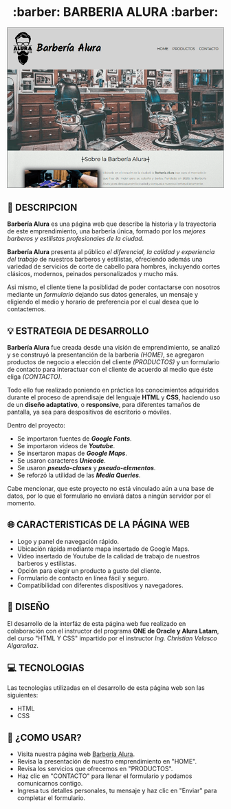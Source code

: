 <h1 align="center">:barber: BARBERIA ALURA :barber:</h1>

<a href="https://isteve31.github.io/Barberia-Alura/"><img src="assets/website.png" alt="Website Barbería Alura"></a>

## :pencil: DESCRIPCION

**Barbería Alura** es una página web que describe la historia y la trayectoria de este emprendimiento, una barbería única, formado por los *mejores barberos y estilistas profesionales de la ciudad*.

**Barbería Alura** presenta al público *el diferencial, la calidad y experiencia del trabajo* de nuestros barberos y estilistas, ofreciendo además una variedad de servicios de corte de cabello para hombres, incluyendo cortes clásicos, modernos, peinados personalizados y mucho más.
    
Asi mismo, el cliente tiene la posiblidad de poder contactarse con nosotros mediante un *formulario* dejando sus datos generales, un mensaje y eligiendo el medio y horario de preferencia por el cual desea que lo contactemos.

## :bulb: ESTRATEGIA DE DESARROLLO

**Barbería Alura** fue creada desde una visión de emprendimiento, se analizó y se construyó la presentanción de la barbería *(HOME)*, se agregaron productos
de negocio a elección del cliente *(PRODUCTOS)* y un formulario de contacto para interactuar con el cliente de acuerdo al medio que éste eliga *(CONTACTO)*.

Todo ello fue realizado poniendo en práctica los conocimientos adquiridos durante el proceso de aprendisaje del lenguaje **HTML** y **CSS**, haciendo uso
de un **diseño adaptativo**, o **responsive**, para diferentes tamaños de pantalla, ya sea para despositivos de escritorio o móviles.

Dentro del proyecto:
- Se importaron fuentes de ***Google Fonts***.
- Se importaron videos de ***Youtube***.
- Se insertaron mapas de ***Google Maps***.
- Se usaron caracteres ***Unicode***.
- Se usaron ***pseudo-clases*** y ***pseudo-elementos***.
- Se reforzó la utilidad de las ***Media Queries***.

Cabe mencionar, que este proyecto no está vinculado aún a una base de datos, por lo que el formulario no enviará datos a ningún servidor por el momento.

## :globe_with_meridians: CARACTERISTICAS DE LA PÁGINA WEB

- Logo y panel de navegación rápido.
- Ubicación rápida mediante mapa insertado de Google Maps.
- Video insertado de Youtube de la calidad de trabajo de nuestros barberos y estilistas.
- Opción para elegir un producto a gusto del cliente.
- Formulario de contacto en línea fácil y seguro.
- Compatibilidad con diferentes dispositivos y navegadores.

## :art: DISEÑO

El desarrollo de la interfáz de esta página web fue realizado en colaboración con el instructor del programa **ONE de Oracle y Alura Latam**, del curso "HTML Y CSS" impartido por el instructor *Ing. Christian Velasco Algarañaz*.

## :computer: TECNOLOGIAS

Las tecnologías utilizadas en el desarrollo de esta página web son las siguientes:

- HTML
- CSS

## :dart: ¿COMO USAR?

- Visita nuestra página web [Barbería Alura](https://isteve31.github.io/Barberia-Alura//).
- Revisa la presentación de nuestro emprendimiento en "HOME".
- Revisa los servicios que ofrecemos en "PRODUCTOS".
- Haz clic en "CONTACTO" para llenar el formulario y podamos comunicarnos contigo.
- Ingresa tus detalles personales, tu mensaje y haz clic en "Enviar" para completar el formulario.